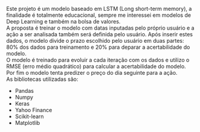 Este projeto é um modelo baseado em LSTM (Long short-term memory), a finalidade é totalmente educacional, sempre me interessei em modelos de Deep Learning e também na bolsa de valores. <br>
A proposta é treinar o modelo com datas inputadas pelo próprio usuário e a ação a ser analisada também será definida pelo usuário. Após inserir estes dados, o modelo divide o prazo escolhido pelo usuário em duas partes: 80% dos dados para treinamento e 20% para deparar a acertabilidade do modelo. <br>
O modelo é treinado para evoluir a cada iteração com os dados e utilizo o RMSE (erro médio quadrático) para calcular a acertabilidade do modelo.<br>
Por fim o modelo tenta predizer o preço do dia seguinte para a ação. <br>
As bibliotecas utilizadas são:
- Pandas
- Numpy
- Keras
- Yahoo Finance
- Scikit-learn
- Matplotlib <br>
